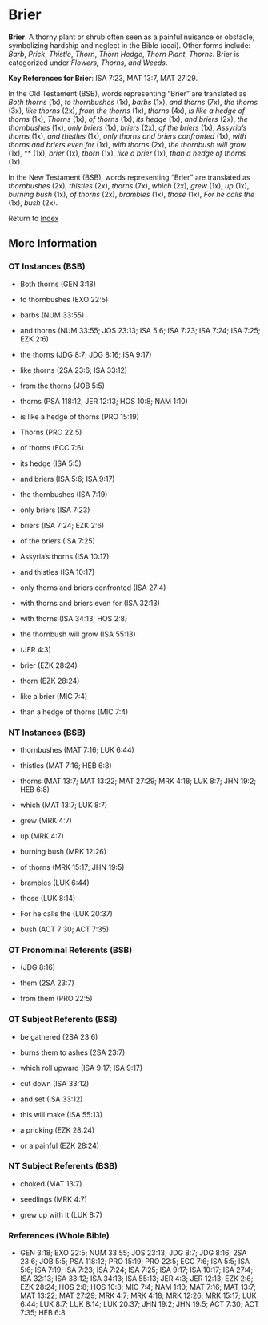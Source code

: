 # Brier
**Brier**. 
A thorny plant or shrub often seen as a painful nuisance or obstacle, symbolizing hardship and neglect in the Bible (acai). 
Other forms include: 
*Barb*, *Prick*, *Thistle*, *Thorn*, *Thorn Hedge*, *Thorn Plant*, *Thorns*. 
Brier is categorized under _Flowers, Thorns, and Weeds_. 


**Key References for Brier**: 
ISA 7:23, MAT 13:7, MAT 27:29. 


In the Old Testament (BSB), words representing “Brier” are translated as 
*Both thorns* (1x), *to thornbushes* (1x), *barbs* (1x), *and thorns* (7x), *the thorns* (3x), *like thorns* (2x), *from the thorns* (1x), *thorns* (4x), *is like a hedge of thorns* (1x), *Thorns* (1x), *of thorns* (1x), *its hedge* (1x), *and briers* (2x), *the thornbushes* (1x), *only briers* (1x), *briers* (2x), *of the briers* (1x), *Assyria’s thorns* (1x), *and thistles* (1x), *only thorns and briers confronted* (1x), *with thorns and briers even for* (1x), *with thorns* (2x), *the thornbush will grow* (1x), ** (1x), *brier* (1x), *thorn* (1x), *like a brier* (1x), *than a hedge of thorns* (1x). 


In the New Testament (BSB), words representing “Brier” are translated as 
*thornbushes* (2x), *thistles* (2x), *thorns* (7x), *which* (2x), *grew* (1x), *up* (1x), *burning bush* (1x), *of thorns* (2x), *brambles* (1x), *those* (1x), *For he calls the* (1x), *bush* (2x). 


Return to [Index](00-Index.md)

## More Information

### OT Instances (BSB)

* Both thorns (GEN 3:18)

* to thornbushes (EXO 22:5)

* barbs (NUM 33:55)

* and thorns (NUM 33:55; JOS 23:13; ISA 5:6; ISA 7:23; ISA 7:24; ISA 7:25; EZK 2:6)

* the thorns (JDG 8:7; JDG 8:16; ISA 9:17)

* like thorns (2SA 23:6; ISA 33:12)

* from the thorns (JOB 5:5)

* thorns (PSA 118:12; JER 12:13; HOS 10:8; NAM 1:10)

* is like a hedge of thorns (PRO 15:19)

* Thorns (PRO 22:5)

* of thorns (ECC 7:6)

* its hedge (ISA 5:5)

* and briers (ISA 5:6; ISA 9:17)

* the thornbushes (ISA 7:19)

* only briers (ISA 7:23)

* briers (ISA 7:24; EZK 2:6)

* of the briers (ISA 7:25)

* Assyria’s thorns (ISA 10:17)

* and thistles (ISA 10:17)

* only thorns and briers confronted (ISA 27:4)

* with thorns and briers even for (ISA 32:13)

* with thorns (ISA 34:13; HOS 2:8)

* the thornbush will grow (ISA 55:13)

*  (JER 4:3)

* brier (EZK 28:24)

* thorn (EZK 28:24)

* like a brier (MIC 7:4)

* than a hedge of thorns (MIC 7:4)



### NT Instances (BSB)

* thornbushes (MAT 7:16; LUK 6:44)

* thistles (MAT 7:16; HEB 6:8)

* thorns (MAT 13:7; MAT 13:22; MAT 27:29; MRK 4:18; LUK 8:7; JHN 19:2; HEB 6:8)

* which (MAT 13:7; LUK 8:7)

* grew (MRK 4:7)

* up (MRK 4:7)

* burning bush (MRK 12:26)

* of thorns (MRK 15:17; JHN 19:5)

* brambles (LUK 6:44)

* those (LUK 8:14)

* For he calls the (LUK 20:37)

* bush (ACT 7:30; ACT 7:35)



### OT Pronominal Referents (BSB)

*  (JDG 8:16)

* them (2SA 23:7)

* from them (PRO 22:5)



### OT Subject Referents (BSB)

* be gathered (2SA 23:6)

* burns them to ashes (2SA 23:7)

* which roll upward (ISA 9:17; ISA 9:17)

* cut down (ISA 33:12)

* and set (ISA 33:12)

* this will make (ISA 55:13)

* a pricking (EZK 28:24)

* or a painful (EZK 28:24)



### NT Subject Referents (BSB)

* choked (MAT 13:7)

* seedlings (MRK 4:7)

* grew up with it (LUK 8:7)



### References (Whole Bible)

* GEN 3:18; EXO 22:5; NUM 33:55; JOS 23:13; JDG 8:7; JDG 8:16; 2SA 23:6; JOB 5:5; PSA 118:12; PRO 15:19; PRO 22:5; ECC 7:6; ISA 5:5; ISA 5:6; ISA 7:19; ISA 7:23; ISA 7:24; ISA 7:25; ISA 9:17; ISA 10:17; ISA 27:4; ISA 32:13; ISA 33:12; ISA 34:13; ISA 55:13; JER 4:3; JER 12:13; EZK 2:6; EZK 28:24; HOS 2:8; HOS 10:8; MIC 7:4; NAM 1:10; MAT 7:16; MAT 13:7; MAT 13:22; MAT 27:29; MRK 4:7; MRK 4:18; MRK 12:26; MRK 15:17; LUK 6:44; LUK 8:7; LUK 8:14; LUK 20:37; JHN 19:2; JHN 19:5; ACT 7:30; ACT 7:35; HEB 6:8




